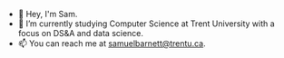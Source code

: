 - 👋 Hey, I'm Sam.
- 🌱 I’m currently studying Computer Science at Trent University with a focus on DS&A and data science.
- 📫 You can reach me at samuelbarnett@trentu.ca.

<!---
SamuelBarnett/SamuelBarnett is a ✨ special ✨ repository because its `README.md` (this file) appears on your GitHub profile.
You can click the Preview link to take a look at your changes.
--->
